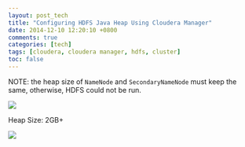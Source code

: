 ```yaml
---
layout: post_tech
title: "Configuring HDFS Java Heap Using Cloudera Manager"
date: 2014-12-10 12:20:10 +0800
comments: true
categories: [tech]
tags: [cloudera, cloudera manager, hdfs, cluster]
toc: false
---
```


NOTE: the heap size of `NameNode` and `SecondaryNameNode` must keep the same, otherwise, HDFS could not be run.

<img src="https://s-media-cache-ak0.pinimg.com/736x/f7/21/1d/f7211dd460c0e0f171bad9634f58c319.jpg" />

Heap Size: 2GB+

<img src="https://s-media-cache-ak0.pinimg.com/736x/5b/92/d2/5b92d2639dfe2b16f78ba67b27b70efb.jpg" />
